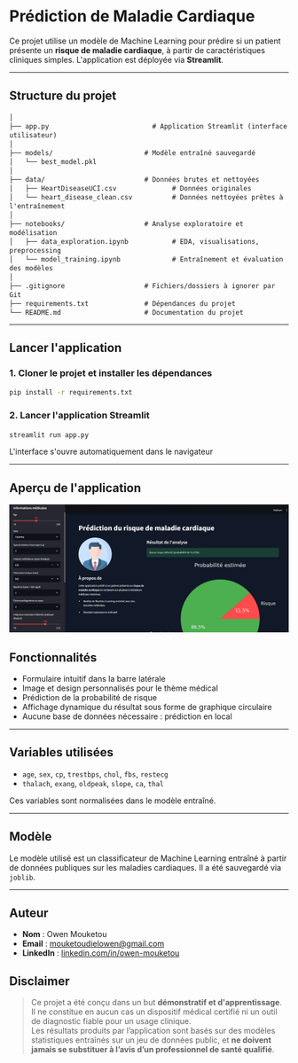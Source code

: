 # Prédiction de Maladie Cardiaque

Ce projet utilise un modèle de Machine Learning pour prédire si un patient présente un **risque de maladie cardiaque**, à partir de caractéristiques cliniques simples. L'application est déployée via **Streamlit**.

---

## Structure du projet

```
│
├── app.py                          # Application Streamlit (interface utilisateur)
│
├── models/                       # Modèle entraîné sauvegardé
│   └── best_model.pkl
│
├── data/                         # Données brutes et nettoyées
│   ├── HeartDiseaseUCI.csv              # Données originales
│   └── heart_disease_clean.csv          # Données nettoyées prêtes à l'entraînement
│
├── notebooks/                    # Analyse exploratoire et modélisation
│   ├── data_exploration.ipynb           # EDA, visualisations, preprocessing
│   └── model_training.ipynb             # Entraînement et évaluation des modèles
│
├── .gitignore                    # Fichiers/dossiers à ignorer par Git
├── requirements.txt              # Dépendances du projet
└── README.md                     # Documentation du projet

```

---

##  Lancer l'application

### 1. Cloner le projet et installer les dépendances

```bash
pip install -r requirements.txt
```

### 2. Lancer l'application Streamlit

```bash
streamlit run app.py
```

L'interface s'ouvre automatiquement dans le navigateur 

---
## Aperçu de l'application
![Aperçu de l'interface Streamlit](image.png)


##  Fonctionnalités

- Formulaire intuitif dans la barre latérale
- Image et design personnalisés pour le thème médical
- Prédiction de la probabilité de risque
- Affichage dynamique du résultat sous forme de graphique circulaire
- Aucune base de données nécessaire : prédiction en local

---

##  Variables utilisées

- `age`, `sex`, `cp`, `trestbps`, `chol`, `fbs`, `restecg`
- `thalach`, `exang`, `oldpeak`, `slope`, `ca`, `thal`

Ces variables sont normalisées dans le modèle entraîné.

---

##  Modèle

Le modèle utilisé est un classificateur de Machine Learning entraîné à partir de données publiques sur les maladies cardiaques. Il a été sauvegardé via `joblib`.

---

##  Auteur

- **Nom** : Owen Mouketou  
- **Email** : [mouketoudielowen@gmail.com](mailto:mouketoudielowen@gmail.com)  
- **LinkedIn** : [linkedin.com/in/owen-mouketou](https://linkedin.com/in/owen-mouketou)

## Disclaimer

> Ce projet a été conçu dans un but **démonstratif et d'apprentissage**.  
> Il ne constitue en aucun cas un dispositif médical certifié ni un outil de diagnostic fiable pour un usage clinique.  
> Les résultats produits par l’application sont basés sur des modèles statistiques entraînés sur un jeu de données public, et **ne doivent jamais se substituer à l’avis d’un professionnel de santé qualifié**.